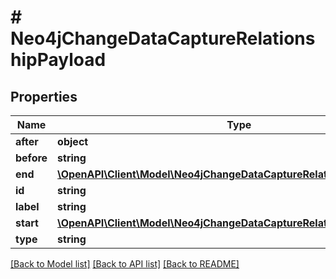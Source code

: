 # # Neo4jChangeDataCaptureRelationshipPayload

## Properties

Name | Type | Description | Notes
------------ | ------------- | ------------- | -------------
**after** | **object** |  |
**before** | **string** |  |
**end** | [**\OpenAPI\Client\Model\Neo4jChangeDataCaptureRelationshipPayloadEnd**](Neo4jChangeDataCaptureRelationshipPayloadEnd.md) |  |
**id** | **string** |  |
**label** | **string** |  |
**start** | [**\OpenAPI\Client\Model\Neo4jChangeDataCaptureRelationshipPayloadEnd**](Neo4jChangeDataCaptureRelationshipPayloadEnd.md) |  |
**type** | **string** |  |

[[Back to Model list]](../../README.md#models) [[Back to API list]](../../README.md#endpoints) [[Back to README]](../../README.md)

